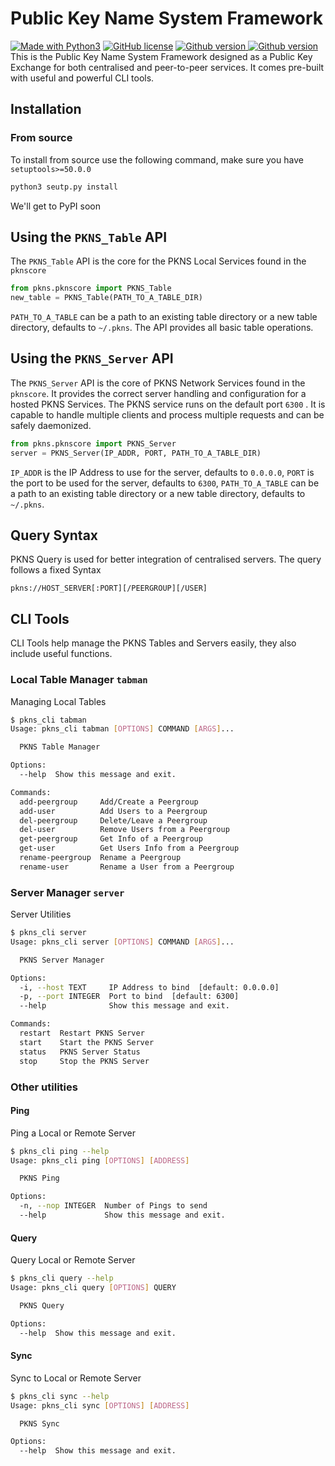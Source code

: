 
# Public Key Name System Framework
[![Made with Python3](https://img.shields.io/badge/Made%20With-Python3-blue)](https://www.python.org/) [![GitHub license](https://img.shields.io/badge/license-AGPLv3-purple.svg)](https://github.com/anubhav-narayan/PKNS/blob/master/LICENSE) [![Github version](https://img.shields.io/badge/version-0.5.2-green)
](http://github.com/anubhav-narayan/PKNS) [![Github version](https://img.shields.io/badge/status-Public%20Beta-green)
](http://github.com/anubhav-narayan/PKNS)\
This is the Public Key Name System Framework designed as a Public Key Exchange for both centralised and peer-to-peer services. It comes pre-built with useful and powerful CLI tools.
## Installation
### From source
To install from source use the following command, make sure you have `setuptools>=50.0.0`
```bash
python3 seutp.py install
```
We'll get to PyPI soon
## Using the `PKNS_Table` API
The `PKNS_Table` API is the core for the PKNS Local Services found in the `pknscore`
```python
from pkns.pknscore import PKNS_Table
new_table = PKNS_Table(PATH_TO_A_TABLE_DIR)
```
 `PATH_TO_A_TABLE` can be a path to an existing table directory or a new table directory, defaults to `~/.pkns`.
 The API provides all basic table operations.
 ## Using the `PKNS_Server` API
 The `PKNS_Server` API is the core of PKNS Network Services found in the  `pknscore`. It provides the correct server handling and configuration for a hosted PKNS Services. The PKNS service runs on the default port `6300` .  It is capable to handle multiple clients and process multiple requests and can be safely daemonized.
 ```python
 from pkns.pknscore import PKNS_Server
 server = PKNS_Server(IP_ADDR, PORT, PATH_TO_A_TABLE_DIR)
 ```
 `IP_ADDR` is the IP Address to use for the server, defaults to `0.0.0.0`,  `PORT` is the port to be used for the server, defaults to `6300`,  `PATH_TO_A_TABLE` can be a path to an existing table directory or a new table directory, defaults to `~/.pkns`.
## Query Syntax
PKNS Query is used for better integration of centralised servers. The query follows a fixed Syntax
```
pkns://HOST_SERVER[:PORT][/PEERGROUP][/USER]
```
## CLI Tools
CLI Tools help manage the PKNS Tables and Servers easily, they also include useful functions.
###  Local Table Manager `tabman`
Managing Local Tables
```bash
$ pkns_cli tabman
Usage: pkns_cli tabman [OPTIONS] COMMAND [ARGS]...

  PKNS Table Manager

Options:
  --help  Show this message and exit.

Commands:
  add-peergroup     Add/Create a Peergroup
  add-user          Add Users to a Peergroup
  del-peergroup     Delete/Leave a Peergroup
  del-user          Remove Users from a Peergroup
  get-peergroup     Get Info of a Peergroup
  get-user          Get Users Info from a Peergroup
  rename-peergroup  Rename a Peergroup
  rename-user       Rename a User from a Peergroup

```
### Server Manager `server`
Server Utilities
```bash
$ pkns_cli server
Usage: pkns_cli server [OPTIONS] COMMAND [ARGS]...

  PKNS Server Manager

Options:
  -i, --host TEXT     IP Address to bind  [default: 0.0.0.0]
  -p, --port INTEGER  Port to bind  [default: 6300]
  --help              Show this message and exit.

Commands:
  restart  Restart PKNS Server
  start    Start the PKNS Server
  status   PKNS Server Status
  stop     Stop the PKNS Server

```
### Other utilities
#### Ping
Ping a Local or Remote Server
```bash
$ pkns_cli ping --help
Usage: pkns_cli ping [OPTIONS] [ADDRESS]

  PKNS Ping

Options:
  -n, --nop INTEGER  Number of Pings to send
  --help             Show this message and exit.

```
#### Query
Query Local or Remote Server
```bash
$ pkns_cli query --help
Usage: pkns_cli query [OPTIONS] QUERY

  PKNS Query

Options:
  --help  Show this message and exit.
``` 
#### Sync
Sync to Local or Remote Server
```bash
$ pkns_cli sync --help
Usage: pkns_cli sync [OPTIONS] [ADDRESS]

  PKNS Sync

Options:
  --help  Show this message and exit.
```
